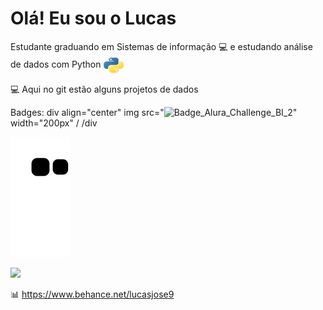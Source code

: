 # Olá! Eu sou o Lucas 
Estudante graduando em Sistemas de informação 💻 e estudando análise de dados com Python<img align="center" alt="Carol-Python" height="30" width="40" src="https://raw.githubusercontent.com/devicons/devicon/master/icons/python/python-original.svg">

💻 Aqui no git estão alguns projetos de dados


Badges:
div align="center"
img src="![Badge_Alura_Challenge_BI_2](https://user-images.githubusercontent.com/83434422/168397230-7db90d1d-5998-487c-9fdb-4ae2f5d5706a.png)" width="200px" /
/div



  
  
  ![Snake animation](https://github.com/Noltim/Noltim/blob/output/github-contribution-grid-snake.svg)
  
  <a href="https://www.linkedin.com/in/lucas-souza-296126218/" target="_blank"><img src="https://img.shields.io/badge/-LinkedIn-%230077B5?style=for-the-badge&logo=linkedin&logoColor=white" target="_blank"></a> 
  
  📊 https://www.behance.net/lucasjose9
